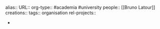 alias::
URL::
org-type:: #academia #university 
people:: [[Bruno Latour]] 
creations:: 
tags:: organisation
rel-projects::



-